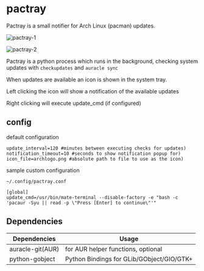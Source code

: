 # pactray
Pactray is a small notifier for Arch Linux (pacman) updates.

![pactray-1](https://cloud.githubusercontent.com/assets/622615/9778069/f5e037dc-57ae-11e5-87b4-af41c62a75f3.png)

![pactray-2](https://cloud.githubusercontent.com/assets/622615/9778070/f6241ff6-57ae-11e5-886f-84bb84102e6e.png)

Pactray is a python process which runs in the background,
checking system updates with `checkupdates` and `auracle sync`

When updates are available an icon is shown in the system tray.

Left clicking the icon will show a notification of the available updates

Right clicking will execute update_cmd (if configured)


config
--------------------------

default configuration

````
update_interval=120 #minutes between executing checks for updates)
notification_timeout=10 #seconds to show notification popup for)
icon_file=archlogo.png #absolute path to file to use as the icon)
````

sample custom configuration

`~/.config/pactray.conf`
````
[global]
update_cmd=/usr/bin/mate-terminal --disable-factory -e "bash -c 'pacaur -Syu || read -p \"Press [Enter] to continue\"'"
````


Dependencies
-------------------------------------

| Dependencies| Usage |
| ------ | ------ |
| auracle-git(AUR) | for AUR helper functions, optional |
| python-gobject   |  Python Bindings for GLib/GObject/GIO/GTK+ |
